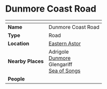 # Dunmore Coast Road

| []() | |
| --- | --- |
| **Name** | Dunmore Coast Road |
| **Type** | Road |
| **Location** | [Eastern Astor](../regions/eastern-astor.md) |
| **Nearby Places** | Adrigole<br />[Dunmore](../cities/dunmore.md)<br />Glengariff<br />[Sea of Songs](../seas/sea-of-songs.md) |
| **People** | |
